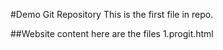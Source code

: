 #Demo Git Repository
This is the first file in repo.

##Website content
here are the files
1.progit.html